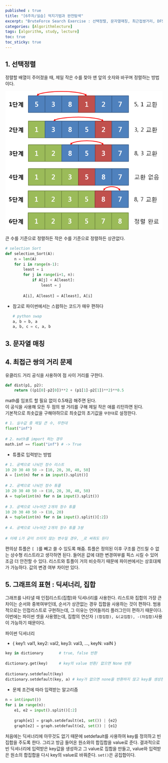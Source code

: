 ```yaml
---
published : true
title: "[6주차/실습] 억지기법과 완전탐색"
excerpt: "BruteForce Search Exercise : 선택정렬, 문자열매칭, 최근접쌍거리, DFS, BFS"
categories: [Algorithmlecture]
tags: [algorithm, study, lecture]
toc: true
toc_sticky: true
---
```


## 1. 선택정렬

정렬할 배열이 주어졌을 때, 제일 작은 수를 찾아 맨 앞의 숫자와 바꾸며 정렬하는 방법이다.  

![fail to bring](/assets/Image/AlgorithmLec/selectionSort.png)

큰 수를 기준으로 정렬하든 작은 수를 기준으로 정렬하든 상관없다.


```py
# selection Sort
def selection_Sort(A):
    n = len(A)
    for i in range(n-1):
        least = i
        for j in range(i+1, n):
            if A[j] < A[least]:
                least = j
            
        A[i], A[least] = A[least], A[i]
```

+ 참고로 파이썬에서는 스왑하는 코드가 매우 편하다
    
    ```py
    # python swap
    a, b = b, a
    a, b, c = c, a, b
    ```  

## 3. 문자열 매칭

## 4. 최접근 쌍의 거리 문제

유클리드 거리 공식을 사용하여 점 사이 거리를 구한다.  
```py
def dist(p1, p2):
    return ((p1[0]-p2[0])**2 + (p1[1]-p2[1])**2)**0.5
```  
math를 임포트 할 필요 없이 0.5재곱 해주면 된다.  
이 공식을 사용해 모든 두 점의 쌍 거리를 구해 제일 작은 애를 리턴하면 된다.  
기본적으로 최솟값을 구해야하므로 최솟값의 초기값을 `무한대`로 설정한다.  
```py
# 1. 실수값 중 제일 큰 수, 무한대
float("inf")

# 2. math를 import 하는 경우
math.inf == float("inf") # -> True
```  

+ 튜플로 입력받는 방법  
```py
# 1. 공백으로 나눠진 정수 리스트
10 20 30 40 50 -> [10, 20, 30, 40, 50]
A = [int(n) for n in input().split()]

# 2. 공백으로 나눠진 정수 튜플
10 20 30 40 50 -> (10, 20, 30, 40, 50)
A = tuple(int(n) for n in input().split())

# 3. 공백으로 나누어진 2개의 정수 튜플
10 20 30 40 50 -> (10, 20)
A = tuple(int(n) for n in input().split()[:2])

# 4. 공백으로 나누어진 2개의 정수 튜플 3쌍

# 이때 i가 굳이 쓰이지 않는 변수일 경우, _로 써줘도 된다
```  
편의상 튜플은 `[ ]`를 빼고 쓸 수 있도록 해줌. 튜플은 정의된 이후 구조를 건드릴 수 없는 상수형 리스트라고 생각하면 된다. 들어온 값에 대한 변경여부를 픽스 시킬 수 있어 조금 더 안전할 수 있다. 리스트와 튜플이 거의 비슷하기 때문에 파이썬에서는 상호대체가 가능하다. 값의 변경 여부 차이만 있다.


## 5. 그래프의 표현 : 딕셔너리, 집합

그래프를 나타낼 때 인접리스트(집합)와 딕셔너리를 사용한다. 리스트와 집합의 가장 큰 차이는 순서와 중복여부인데, 순서가 상관없는 경우 집합을 사용하는 것이 편하다. 범용적으로는 인접리스트로 구현하는데, 그 이유는 언어들끼리 플러그인이 편하기 때문이다.   
이번에는 파이썬 셋을 사용했는데, 집합의 연산자 `|(합집합), &(교집합), -(차집합)`사용이 가능하기 때문이다.  

파이썬 딕셔너리  
+ { key1: val1, key2: val2, key3: val3, ..., keyN: valN }

```py
key in dictionary       # true, false 반환

dictionary.get(key)     # key의 value 반환/ 없으면 None 반환

dictionary.setdefault(key)
dictionary.setdefault(key, a) # key가 없으면 none을 반환하지 않고 key를 생성한 뒤 a를 value로 넣어준 뒤 a 반환
```

+ 문제 조건에 따라 입력받는 알고리즘
```py
n = int(input())
for i in range(n):
    e1, e2 = input().split()[:2]

    graph[e1] = graph.setdefault(e1, set()) | {e2}
    graph[e2] = graph.setdefault(e2, set()) | {e1}
```
처음에는 딕셔너리에 아무것도 없기 때문에 setdefault를 사용하여 key를 정의하고 빈 집합을 주도록 한다. 그리고 방금 들어온 원소와의 합집합을 value로 준다. 결과적으로 빈 딕셔너리에 입력받은 key값을 생성하고 그 value로 집합을 만들고, value와 입력받은 원소의 합집합을 다시 key의 value로 바꿔준다. `set()`은 공집합이다. 


